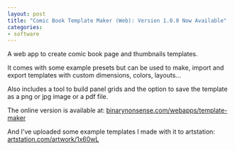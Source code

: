 ```yaml
---
layout: post
title: "Comic Book Template Maker (Web): Version 1.0.0 Now Available"
categories:
- software
---
```


<p dir="auto">A web app to create comic book page and thumbnails templates.</p>
<p dir="auto">It comes with some example presets but can be used to make, import and export templates with custom dimensions, colors, layouts...</p>
<p dir="auto">Also includes a tool to build panel grids and the option to save the template as a png or jpg image or a pdf file.</p>
<p dir="auto">The online version is available at: <a href="http://www.binarynonsense.com/webapps/template-maker/">binarynonsense.com/webapps/template-maker</a></p>
<p dir="auto">And I've uploaded some example templates I made with it to artstation: <a href="https://www.artstation.com/artwork/1x60wL">artstation.com/artwork/1x60wL</a></p>

